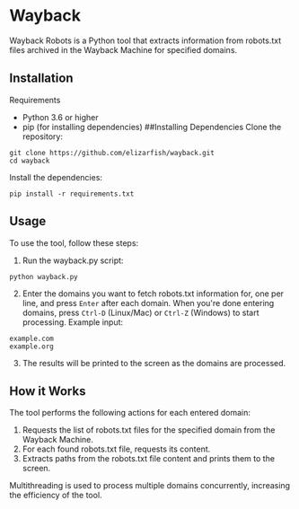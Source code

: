 # Wayback
Wayback Robots is a Python tool that extracts information from robots.txt files archived in the Wayback Machine for specified domains.

## Installation
Requirements
- Python 3.6 or higher
- pip (for installing dependencies)
##Installing Dependencies
Clone the repository:
```
git clone https://github.com/elizarfish/wayback.git
cd wayback
```

Install the dependencies:
```
pip install -r requirements.txt
```

## Usage
To use the tool, follow these steps:

1) Run the wayback.py script:
```
python wayback.py
```
2) Enter the domains you want to fetch robots.txt information for, one per line, and press `Enter` after each domain. When you're done entering domains, press `Ctrl-D` (Linux/Mac) or `Ctrl-Z` (Windows) to start processing.
Example input:

```
example.com
example.org
```
3) The results will be printed to the screen as the domains are processed.

## How it Works
The tool performs the following actions for each entered domain:

1) Requests the list of robots.txt files for the specified domain from the Wayback Machine.
2) For each found robots.txt file, requests its content.
3) Extracts paths from the robots.txt file content and prints them to the screen.

Multithreading is used to process multiple domains concurrently, increasing the efficiency of the tool.
